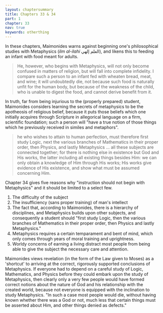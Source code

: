 ```yaml
---
layout: chaptersummary
title: Chapters 33 & 34
part: 1
chapter: 33
nav: true
keywords: otherthing
---
```


In these chapters, Maimonides warns against beginning one's philosophical studies with Metaphysics (_ilm al-ilahi_ العلم إلهي), and likens this to feeding an infant with food meant for adults.
> He, however, who begins with Metaphysics, will not only become confused in matters of religion, but will fall into complete infidelity. I compare such a person to an infant fed with wheaten bread, meat, and wine; it will undoubtedly die, not because such food is naturally unfit for the human body, but because of the weakness of the child, who is unable to digest the food, and cannot derive benefit from it.

In truth, far from being injurious to the (properly prepared) student, Maimonides considers learning the secrets of metaphysics to be the apotheosis of religious belief, because it puts those beliefs which one initially acquires through Scripture in allegorical language on a firm, scientific foundation; such a person will "have a true notion of those things which he previously received in similes and metaphors".

> he who wishes to attain to human perfection, must therefore first study Logic, next the various branches of Mathematics in their proper order, then Physics, and lastly Metaphysics ... all these subjects are connected together; for there is nothing else in existence but God and His works, the latter including all existing things besides Him: we can only obtain a knowledge of Him through His works; His works give evidence of His existence, and show what must be assumed concerning Him.

Chapter 34 gives five reasons why "instruction should not begin with Metaphysics" and it should be limited to a select few.
1. The difficulty of the subject
2. The insufficiency (sans proper training) of man's intellect
3. The fact that, according to Maimonides, there is a hierarchy of disciplines, and Metaphysics builds upon other subjects, and consequently a student should "first study Logic, then the various branches of Mathematics in their proper order, then Physics and lastly Metaphysics."
4. Metaphysics requires a certain temparament and bent of mind, which only comes through years of moral training and uprightness.
5. Worldy concerns of earning a living distract most people from being able to give the subject the necessary care and attention.

Maimonides views revelation (in the form of the Law given to Moses) as a 'shortcut' to arriving at the correct, rigorously supported conclusions of Metaphysics. If everyone had to depend on a careful study of Logic, Mathematics, and Physics before they could embark upon the study of Metaphysics, then clearly only a very few people would have formed correct notions about the nature of God and his relationship with the created world, because not everyone is equipped with the inclination to study Metaphysics. "In such a case most people would die, without having known whether there was a God or not, much less that certain things must be asserted about Him, and other things denied as defects."
